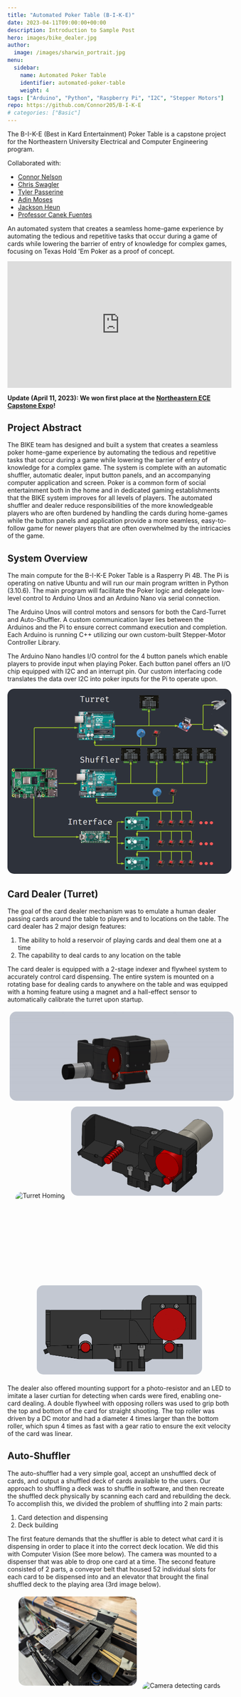 ```yaml
---
title: "Automated Poker Table (B-I-K-E)"
date: 2023-04-11T09:00:00+00:00
description: Introduction to Sample Post
hero: images/bike_dealer.jpg
author:
  image: /images/sharwin_portrait.jpg
menu:
  sidebar:
    name: Automated Poker Table
    identifier: automated-poker-table
    weight: 4
tags: ["Arduino", "Python", "Raspberry Pi", "I2C", "Stepper Motors"]
repo: https://github.com/Connor205/B-I-K-E
# categories: ["Basic"]
---
```

The B-I-K-E (Best in Kard Entertainment) Poker Table is a capstone project for the Northeastern University Electrical and Computer Engineering program. 


Collaborated with:
- [Connor Nelson](https://connornelson.info/)
- [Chris Swagler](https://www.linkedin.com/in/christopher-swagler/)
- [Tyler Passerine](https://www.linkedin.com/in/tyler-passerine-7ab51a1a2/)
- [Adin Moses](https://www.linkedin.com/in/adin-moses/)
- [Jackson Heun](https://www.linkedin.com/in/jack-heun-07b90017a/)
- [Professor Canek Fuentes](https://www.linkedin.com/in/canek-fuentes-79373711/)

An automated system that creates a seamless home-game experience by automating the tedious and repetitive tasks that occur during a game of cards while lowering the barrier of entry of knowledge for complex games, focusing on Texas Hold 'Em Poker as a proof of concept.

<div style="position: relative; width: 100%; padding-top: 56.25%; margin: auto;">
  <iframe
    src="https://www.youtube.com/embed/PsuNezDvL1I"
    style="position: absolute; top: 0; left: 0; width: 100%; height: 100%;"
    frameborder="0"
    allow="accelerometer; autoplay; clipboard-write; encrypted-media; gyroscope; picture-in-picture"
    allowfullscreen>
  </iframe>
</div>


**Update (April 11, 2023): We won first place at the [Northeastern ECE Capstone Expo](https://coe.northeastern.edu/news/teams-share-top-honors-in-electrical-and-computer-engineering-capstone-presentations/)!**

## Project Abstract
The BIKE team has designed and built a system that creates a seamless poker home-game experience by automating the tedious and repetitive tasks that occur during a game while lowering the barrier of entry of knowledge for a complex game. The system is complete with an automatic shuffler, automatic dealer, input button panels, and an accompanying computer application and screen. Poker is a common form of social entertainment both in the home and in dedicated gaming establishments that the BIKE system improves for all levels of players. The automated shuffler and dealer reduce responsibilities of the more knowledgeable players who are often burdened by handling the cards during home-games while the button panels and application provide a more seamless, easy-to-follow game for newer players that are often overwhelmed by the intricacies of the game.

## System Overview
The main compute for the B-I-K-E Poker Table is a Rasperry Pi 4B. The Pi is operating on native Ubuntu and will run our main program written in Python (3.10.6). The main program will facilitate the Poker logic and delegate low-level control to Arduino Unos and an Arduino Nano via serial connection.

The Arduino Unos will control motors and sensors for both the Card-Turret and Auto-Shuffler. A custom communication layer lies between the Arduinos and the Pi to ensure correct command execution and completion. Each Arduino is running C++ utilizing our own custom-built Stepper-Motor Controller Library.

The Arduino Nano handles I/O control for the 4 button panels which enable players to provide input when playing Poker. Each button panel offers an I/O chip equipped with I2C and an interrupt pin. Our custom interfacing code translates the data over I2C into poker inputs for the Pi to operate upon.

<div align="center">
    <img src="system_overview.png" alt="System Overview" style="border-radius: 15px;">
</div>

## Card Dealer (Turret)
The goal of the card dealer mechanism was to emulate a human dealer passing cards around the table to players and to locations on the table. The card dealer has 2 major design features:

1. The ability to hold a reservoir of playing cards and deal them one at a time
2. The capability to deal cards to any location on the table

The card dealer is equipped with a 2-stage indexer and flywheel system to accurately control card dispensing. The entire system is mounted on a rotating base for dealing cards to anywhere on the table and was equipped with a homing feature using a magnet and a hall-effect sensor to automatically calibrate the turret upon startup.

<div align="center">
  <img src="TurretAssemblyv5.gif" alt="Card Dealer" style="border-radius: 15px; display: inline-block; margin: 5px; height: 200px;">
  <img src="TurretHoming.gif" alt="Turret Homing" style="border-radius: 15px; display: inline-block; margin: 5px; height: 200px;">
  <img src="TurretCrossSection.png" alt="Cross section of Card Dealer" style="border-radius: 15px; display: inline-block; margin: 5px; height: 200px;">
  <img src="TurretSideView.png" alt="Cross section side view" style="border-radius: 15px; display: inline-block; margin: 5px; height: 200px;">
</div>

The dealer also offered mounting support for a photo-resistor and an LED to imitate a laser curtian for detecting when cards were fired, enabling one-card dealing. A double flywheel with opposing rollers was used to grip both the top and bottom of the card for straight shooting. The top roller was driven by a DC motor and had a diameter 4 times larger than the bottom roller, which spun 4 times as fast with a gear ratio to ensure the exit velocity of the card was linear.

## Auto-Shuffler
The auto-shuffler had a very simple goal, accept an unshuffled deck of cards, and output a shuffled deck of cards available to the users. Our approach to shuffling a deck was to shuffle in software, and then recreate the shuffled deck physically by scanning each card and rebuilding the deck. To accomplish this, we divided the problem of shuffling into 2 main parts:

1. Card detection and dispensing
2. Deck building

The first feature demands that the shuffler is able to detect what card it is dispensing in order to place it into the correct deck location. We did this with Computer Vision (See more below). The camera was mounted to a dispenser that was able to drop one card at a time. The second feature consisted of 2 parts, a conveyor belt that housed 52 individual slots for each card to be dispensed into and an elevator that brought the final shuffled deck to the playing area (3rd image below).

<div align="center">
  <img src="auto_shuffler.jpg" alt="Auto Shuffler" style="border-radius: 15px; display: inline-block; margin: 5px; height: 200px;">
  <img src="auto_shuffler_camera.gif" alt="Camera detecting cards" style="border-radius: 15px; display: inline-block; margin: 5px; height: 200px;">
  <img src="elevator.jpg" alt="Elevator" style="border-radius: 15px; display: inline-block; margin: 5px; height: 200px;">
</div>

### Computer Vision
As part of the shuffler and overall software system we needed the ability to know the order that the deck was in before it was dealt. We added a camera onto the dispenser part of the shuffler. This allowed us to take a photo of each card before it was dispensed into its assigned slot. First a image processing suite runs in order to isolate the suit and the rank of the card into separate images by rotating and cropping them. They were then resized to 100x100 pixels and a neural network is then used in order to classify each one independently. This information is then passed into the user interface so that we can display it on screen. We used a standard CNN with a combination of convolution layers, maxpool layers and fully connected layers with a total parameter count of: 1,208,356. The suit CNN and the rank CNN were the same, just trained on different datasets. We trained each model for 20 epochs. We were able to successfully classify cards 98.7% of the time using our fully trained models.

## Project Conclusion
By automating many of the tasks required of players during the average home game as well as simplifying the flow of the game for new players, BIKE provides an improved home game experience for card game enthusiasts and beginners alike. The market research and user feedback taken while working on this project shows that the BIKE system is a valid proof of concept and indicates a potential market for this sort of high-end card game accessory amongst home game hosts and game store owners. The BIKE system shows the feasibility of a connected real-time system of mechatronics, firmware, software, and game visualization, which come together to create a seamless experience for all levels of players.